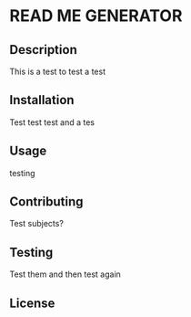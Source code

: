 
# READ ME GENERATOR
## Description
This is a test to test a test

## Installation
Test test test and a tes

## Usage
testing

## Contributing
Test subjects?

## Testing
Test them and then test again

## License


